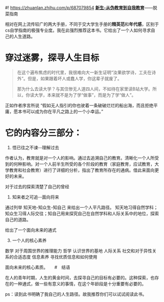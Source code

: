 #! https://zhuanlan.zhihu.com/p/687079854
**[新生-从伪教育到自我教育](https://github.com/Anticorianderist/de-vegetable)**——脱菜指南

相对在网上流传较广的两大手册，不同于交大学生手册的**精英范**和**年代感**，区别于cs自学指南的极强专业度。我在此强烈推荐这本书。它给出了一个人如何寻求自己的人生道路。

# 穿过迷雾，探寻人生目标

>在这个遍布焦虑的时代里，我很难向大一新生证明“汝果欲学诗，工夫在诗外”。但是，如果跟着坏人或蠢人学，你这辈子就废了。
>
>那为什么去读大学？与其住惨无人道四人间，不如待在家里读B站大学。所以，你读大学，本来就不是为了学“做事”，而是为了学“做人”。

正如作者序言所说 “假如无人指引的你也驶着一条破破烂烂的船出海，而且拒绝平庸，愿本书可以成为你在平凡之路上的一个小幸运。” 


# 它的内容分三部分：

1. 悟已往之不谏--理解过去
   
作者认为，教育就是对一个人的影响。通过去追溯自己的教育。清晰化一个人所受到的何种影响。对一个人前半生所受的各个阶段的教育（家庭教育，应试教育，大学教育和社会教育）进行了详细的分析，指出了教育所存在的通病。借此来面向更好的未来。

对于过去的探索清楚了自己的曾经

1. 知来者之可追--面向将来

通过列举 知天地-知众生-知自己 来给出一个人平凡路径。
知天地习得自然学科；知众生习得人际交往；知自己用来探究自己在自然学科和人际关系中的地位，探索自己的道路。

给出了一个面向未来的通式
 
3. 一个人的核心素养

数学 对于周围世界的推理能力
哲学 认识世界的基地
人际关系 社交和对于异性关系的合适态度
信息素养 寻找优质信息和如何使用

面向未来的核心素质。
　
#　结语

在人的青年时期，人生的黄金时间，去探寻自己的目标有必要的。这种探索，也存在的一种通式，做一些有意义的事情，在这个年龄段是十分重要有必要的。

ps：读到此书明确了我自己的人生路径。故我推荐你们可以试试阅读此书。